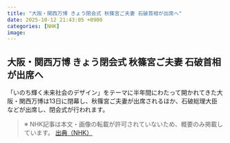 ```yaml
---
title: "大阪・関西万博 きょう閉会式 秋篠宮ご夫妻 石破首相が出席へ"
date: 2025-10-12 21:43:05 +0900
categories: [NHK]
image: 
---
```

## 大阪・関西万博 きょう閉会式 秋篠宮ご夫妻 石破首相が出席へ

「いのち輝く未来社会のデザイン」をテーマに半年間にわたって開かれてきた大阪・関西万博は13日に閉幕し、秋篠宮ご夫妻が出席されるほか、石破総理大臣などが出席し、閉会式が行われます。

> ※ NHK記事は本文・画像の転載が許可されていないため、概要のみ掲載しています。
[出典（NHK）](http://www3.nhk.or.jp/news/html/20251013/k10014948041000.html)
